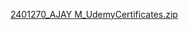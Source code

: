 [2401270_AJAY M_UdemyCertificates.zip](https://github.com/user-attachments/files/20917166/2401270_AJAY.M_UdemyCertificates.zip)
